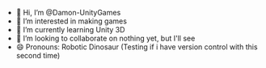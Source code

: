 - 👋 Hi, I’m @Damon-UnityGames
- 👀 I’m interested in making games
- 🌱 I’m currently learning Unity 3D
- 💞️ I’m looking to collaborate on nothing yet, but I'll see
- 😄 Pronouns: Robotic Dinosaur
(Testing if i have version control with this second time)
<!---
Damon-UnityGames/Damon-UnityGames is a ✨ special ✨ repository because its `README.md` (this file) appears on your GitHub profile.
You can click the Preview link to take a look at your changes.
--->
